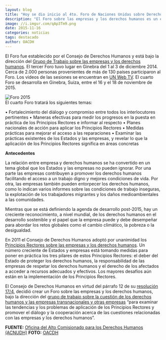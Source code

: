 ```yaml
---
layout: blog
title: "Hoy se dio inicio al 4to. Foro de Naciones Unidas sobre Derechos Humanos y Empresas"
description: "El Foro sobre las empresas y los derechos humanos es un espacio de diálogo para los representantes y profesionales de la sociedad civil, empresas, Estados, los mecanismos y órganos de las Naciones Unidas y grupos afectados para reflexionar y debatir sobre los desafíos para implementar los [Principios Rectores sobre las empresas y los derechos humanos](//www.ohchr.org/Documents/Publications/GuidingPrinciplesBusinessHR_SP.pdf)."
image: //i.imgur.com/qAp3Tm9.png
date: 2015-11-16
categories: noticias
tags: destacado
author: OACDH
---
```


El Foro fue establecido por el Consejo de Derechos Humanos y está bajo la dirección del [Grupo de Trabajo sobre las empresas y los derechos humanos](//www.ohchr.org/EN/Issues/Business/Pages/WGHRandtransnationalcorporationsandotherbusiness.aspx). El tercer Foro tuvo lugar en Ginebra del 1 al 3 de diciembre 2014. Cerca de 2.000 personas provenientes de más de 130 países participaron al Foro. Los videos de las sesiones se encuentran en [UN Web TV](//webtv.un.org/meetings-events/human-rights-council/forum-on-business-and-human-rights/watch/leadership-views-on-business-and-human-rights-forum-on-business-and-human-rights-2014/3932050752001). El cuarto Foro se desarrolla en Ginebra, Suiza, entre el 16 y el 18 de noviembre de 2015.

<div class="pull-left img-content">
  <img alt="Foro 2015" class="img-responsive" src="//i.imgur.com/IT0cqDy.png">
</div>
El cuarto Foro tratará los siguientes temas:

•	Fortalecimiento del diálogo y compromiso entre todos los interlocutores pertinentes
•	Maneras efectivas para medir los progresos en la puesta en práctica de los Principios Rectores e informar al respecto
•	Planes nacionales de acción para aplicar los Principios Rectores
•	Medidas prácticas para mejorar el acceso a las reparaciones
•	Examinar las prácticas existentes de los Estados y las empresas, y revelar lo que la aplicación de los Principios Rectores significa en áreas concretas

<b>Antecedentes</b>

La relación entre empresa y derechos humanos se ha convertido en un tema global que los Estados y las empresas no pueden ignorar. Por una parte las empresas contribuyen a promover los derechos humanos facilitando el acceso a un trabajo digno y mejores condiciones de vida. Por otra, las empresas también pueden entorpecer los derechos humanos, como lo indican varios informes sobre las condiciones de trabajo inseguras, la explotación de los trabajadores migrantes y los daños medioambientales a las comunidades.

Mientras que se está definiendo la agenda de desarrollo post-2015, hay un creciente reconocimiento, a nivel mundial, de los derechos humanos en el desarrollo sostenible y el papel que la empresa puede y debe desempeñar para abordar los retos globales como el cambio climático, la pobreza o la desigualdad.

En 2011 el Consejo de Derechos Humanos adoptó por unanimidad los [Principios Rectores sobre las empresas y los derechos humanos](//www.ohchr.org/Documents/Publications/GuidingPrinciplesBusinessHR_SP.pdf). Un número creciente de Estados y empresas está tomando medidas para poner en práctica los tres pilares de estos Principios Rectores: el deber del Estado de proteger los derechos humanos, la responsabilidad de las empresas de respetar los derechos humanos y el derecho de los afectados a acceder a recursos adecuados y efectivos. Los mayores desafíos aún están en la implementación de los Principios Rectores.

El Consejo de Derechos Humanos en virtud del párrafo 12 de su [resolución 17/4](//ap.ohchr.org/documents/dpage_s.aspx?si=A/HRC/RES/17/4), decidió crear un Foro sobre las empresas y los derechos humanos, bajo la dirección del [grupo de trabajo sobre la cuestión de los derechos humanos y las empresas transnacionales y otras empresas](//www.ohchr.org/EN/Issues/Business/Pages/WGHRandtransnationalcorporationsandotherbusiness.aspx) “para examinar las tendencias y los problemas de aplicación de los Principios Rectores y promover el diálogo y la cooperación acerca de las cuestiones relacionadas con las empresas y los derechos humanos”.

<b>FUENTE:</b> [Oficina del Alto Comisionado para los Derechos Humanos (ACNUDH)](//www.ohchr.org/SP/Issues/Business/Forum/Pages/2015ForumBHR.aspx)
<b>FOTO:</b> [OACDH](//www.ohchr.org/SP/Issues/Business/Forum/Pages/2015ForumBHR.aspx)
